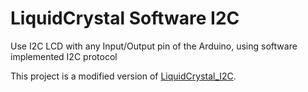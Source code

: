 # LiquidCrystal Software I2C
Use I2C LCD with any Input/Output pin of the Arduino, using software implemented I2C protocol

This project is a modified version of [LiquidCrystal_I2C](https://github.com/johnrickman/LiquidCrystal_I2C).
